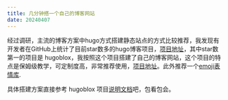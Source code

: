 ```yaml
---
title: 几分钟搭一个自己的博客网站
date: 20240407
---
```


经过调研，主流的博客方案中hugo方式搭建静态站点的方式比较推荐，我发现有开发者在GitHub上统计了目前star数多的hugo博客项目，[项目地址][1]，其中star数第一的项目是 hugoblox，我按照这个项目搭建了自己的博客网站，这个项目的特点是保姆级教学，可定制度高，非常推荐使用，[项目地址][2]。此外推荐一个[emoji表情库][4].

具体搭建方案直接参考 hugoblox 项目[说明文档][3]吧，包看包会。



[1]:https://github.com/QIN2DIM/awesome-hugo-themes?tab=readme-ov-file
[2]:https://github.com/HugoBlox/hugo-blox-builder
[3]:https://docs.hugoblox.com/
[4]:https://emojifinder.com/